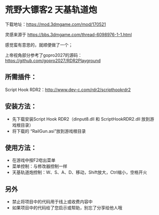 # 荒野大镖客2 天基轨道炮

下载地址：https://mod.3dmgame.com/mod/170521

灵感来源于 https://bbs.3dmgame.com/thread-6098976-1-1.html

感觉蛮有意思的，就顺便做了一个；

上帝视角部分参考了gopro2027的源码：https://github.com/gopro2027/RDR2Playground

## 所需插件：
Script Hook RDR2：http://www.dev-c.com/rdr2/scripthookrdr2

## 安装方法：
 - 先下载安装Script Hook RDR2（dinput8.dll 和 ScriptHookRDR2.dll 放到游戏根目录）
 - 将下载的 “RailGun.asi”放到游戏根目录

## 使用方法：
 - 在游戏中按F2唿出菜单
 - 菜单控制：与修改器控制一样
 - 天基轨道炮控制：W、S、A、D、移动，Shift放大，Ctrl缩小，空格开火
 
## 另外
 - 禁止将项目中的代码用于线上或收费内容中
 - 如果项目中的代码给了您启示或帮助，别忘了分享给他人哦
